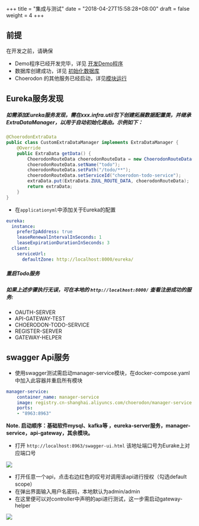 +++
title = "集成与测试"
date = "2018-04-27T15:58:28+08:00"
draft = false
weight = 4
+++

## 前提

在开发之前，请确保

* Demo程序已经开发完毕，详见 [开发Demo程序](../../demo/)
* 数据库创建成功，详见 [初始化数据库](../init/)
* Choerodon 的其他服务已经启动，详见[模块运行](../run/)

## Eureka服务发现

##### 如需添加Eureka服务发现，需在xxx.infra.util包下创建拓展数据配置类，并继承ExtraDataManager，以用于自动初始化路由。示例如下：
```java
@ChoerodonExtraData
public class CustomExtraDataManager implements ExtraDataManager {
    @Override
    public ExtraData getData() {
        ChoerodonRouteData choerodonRouteData = new ChoerodonRouteData();
        choerodonRouteData.setName("todo");
        choerodonRouteData.setPath("/todo/**");
        choerodonRouteData.setServiceId("choerodon-todo-service");
        extraData.put(ExtraData.ZUUL_ROUTE_DATA, choerodonRouteData);
        return extraData;
    }
}
```


* 在`applicationyml`中添加关于Eureka的配置

```yaml
eureka:
  instance:
    preferIpAddress: true
    leaseRenewalIntervalInSeconds: 1
    leaseExpirationDurationInSeconds: 3
  client:
    serviceUrl:
      defaultZone: http://localhost:8000/eureka/
```
##### 重启Todo服务
##### 如果上述步骤执行无误，可在本地的 `http://localhost:8000/` 查看注册成功的服务:

*  OAUTH-SERVER
*  API-GATEWAY-TEST
*  CHOERODON-TODO-SERVICE
*  REGISTER-SERVER
*  GATEWAY-HELPER

## swagger Api服务
* 使用swagger测试需启动manager-service模块，在docker-compose.yaml中加入此容器并重启所有模块

```yaml
manager-service:
    container_name: manager-service
    image: registry.cn-shanghai.aliyuncs.com/choerodon/manager-service:0.6.0
    ports:
    - "8963:8963"
```

**Note. 启动顺序：基础软件mysql、kafka等 ，eureka-server服务，manager-service，api-gateway，其余模块。**

- 打开 `http://localhost:8963/swagger-ui.html` 该地址端口号为Eurake上对应端口号

![](/docs/development-guide/backend/intergration/images/swaggerTest1.png)

* 打开任意一个api，点击右边红色的叹号对调用该api进行授权（勾选default scope）
* 在弹出界面输入用户名密码，本地默认为admin/admin
* 在这里便可以对controller中声明的api进行测试，这一步需启动gateway-helper

![](/docs/development-guide/backend/intergration/images/swaggerTest4.png)